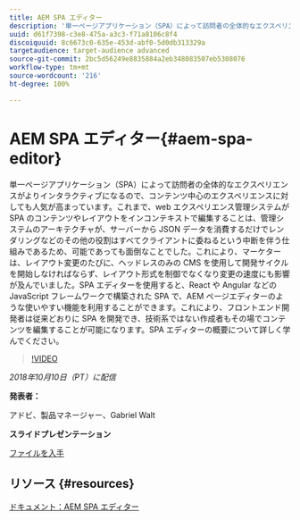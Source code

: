 ```yaml
---
title: AEM SPA エディター
description: '単一ページアプリケーション（SPA）によって訪問者の全体的なエクスペリエンスがよりインタラクティブになるので、コンテンツ中心のエクスペリエンスに対しても人気が高まっています。ここでは、SPA エディターの概要について詳しく学びます。 '
uuid: d61f7398-c3e8-475a-a3c3-f71a8106c8f4
discoiquuid: 8c6673c0-635e-453d-abf0-5d0db313329a
targetaudience: target-audience advanced
source-git-commit: 2bc5d56249e8835884a2eb348083507eb5308076
workflow-type: tm+mt
source-wordcount: '216'
ht-degree: 100%

---
```



# AEM SPA エディター{#aem-spa-editor}

単一ページアプリケーション（SPA）によって訪問者の全体的なエクスペリエンスがよりインタラクティブになるので、コンテンツ中心のエクスペリエンスに対しても人気が高まっています。これまで、web エクスペリエンス管理システムが SPA のコンテンツやレイアウトをインコンテキストで編集することは、管理システムのアーキテクチャが、サーバーから JSON データを消費するだけでレンダリングなどのその他の役割はすべてクライアントに委ねるという中断を伴う仕組みであるため、可能であっても面倒なことでした。これにより、マーケターは、レイアウト変更のたびに、ヘッドレスのみの CMS を使用して開発サイクルを開始しなければならず、レイアウト形式を制御でなくなり変更の速度にも影響が及んでいました。SPA エディターを使用すると、React や Angular などの JavaScript フレームワークで構築された SPA で、AEM ページエディターのような使いやすい機能を利用することができます。これにより、フロントエンド開発者は従来どおりに SPA を開発でき、技術系ではない作成者もその場でコンテンツを編集することが可能になります。SPA エディターの概要について詳しく学んでください。

>[!VIDEO](https://video.tv.adobe.com/v/24720/?quality=9)

*2018年10月10日（PT）に配信*

**発表者：**

アドビ、製品マネージャー、Gabriel Walt

**スライドプレゼンテーション**

[ファイルを入手](assets/aem-spa-editor.pdf)

## リソース {#resources}

[ドキュメント：AEM SPA エディター](https://experienceleague.adobe.com/docs/experience-manager-64/developing/headless/spas/spa-overview.html?lang=ja)

<!--
[Get back to the Overview](https://helpx.adobe.com/experience-manager/kt/eseminars/gems/aem-index.html)
-->
